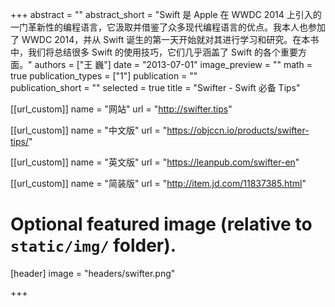 +++
abstract = ""
abstract_short = "Swift 是 Apple 在 WWDC 2014 上引入的一门革新性的编程语言，它汲取并借鉴了众多现代编程语言的优点。我本人也参加了 WWDC 2014，并从 Swift 诞生的第一天开始就对其进行学习和研究。在本书中，我们将总结很多 Swift 的使用技巧，它们几乎涵盖了 Swift 的各个重要方面。"
authors = ["王 巍"]
date = "2013-07-01"
image_preview = ""
math = true
publication_types = ["1"]
publication = ""    
publication_short = ""
selected = true
title = "Swifter - Swift 必备 Tips"

[[url_custom]]
name = "网站"
url = "http://swifter.tips"

[[url_custom]]
name = "中文版"
url = "https://objccn.io/products/swifter-tips/"

[[url_custom]]
name = "英文版"
url = "https://leanpub.com/swifter-en"

[[url_custom]]
name = "简装版"
url = "http://item.jd.com/11837385.html"

# Optional featured image (relative to `static/img/` folder).
[header]
image = "headers/swifter.png"

+++

